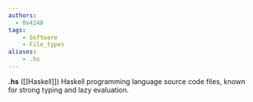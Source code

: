 ```yaml
---
authors:
  - 0x4248
tags:
    - Software
    - File_types
aliases:
    - .hs
---
```

**.hs** ([[Haskell]]) Haskell programming language source code files, known for strong typing and lazy evaluation.
